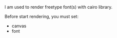 I am used to render freetype font(s) with cairo library.Before start rendering, you must set: - canvas - font